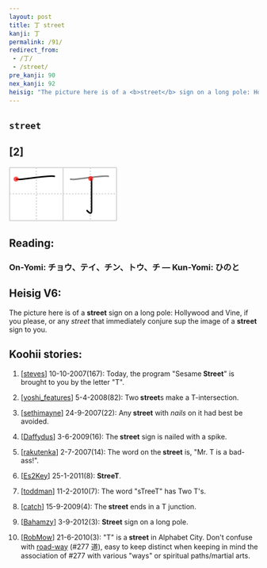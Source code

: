 ```yaml
---
layout: post
title: 丁 street
kanji: 丁
permalink: /91/
redirect_from:
 - /丁/
 - /street/
pre_kanji: 90
nex_kanji: 92
heisig: "The picture here is of a <b>street</b> sign on a long pole: Hollywood and Vine, if you please, or any <i>street</i> that immediately conjure sup the image of a <b>street</b> sign to you."
---
```


## `street`

## [2]

<div class="stroke"><img src="../images/E4B881.png" /></div>

## Reading:

### On-Yomi: チョウ、テイ、チン、トウ、チ &mdash; Kun-Yomi: ひのと

## Heisig V6:

The picture here is of a <b>street</b> sign on a long pole: Hollywood and Vine, if you please, or any <i>street</i> that immediately conjure sup the image of a <b>street</b> sign to you.

## Koohii stories:

1) [<a href="http://kanji.koohii.com/profile/steves">steves</a>] 10-10-2007(167): Today, the program &quot;Sesame<strong> Street</strong>&quot; is brought to you by the letter &quot;T&quot;.

2) [<a href="http://kanji.koohii.com/profile/yoshi_features">yoshi_features</a>] 5-4-2008(82): Two<strong> street</strong>s make a T-intersection.

3) [<a href="http://kanji.koohii.com/profile/sethimayne">sethimayne</a>] 24-9-2007(22): Any<strong> street</strong> with <em>nails</em> on it had best be avoided.

4) [<a href="http://kanji.koohii.com/profile/Daffydus">Daffydus</a>] 3-6-2009(16): The<strong> street</strong> sign is nailed with a spike.

5) [<a href="http://kanji.koohii.com/profile/rakutenka">rakutenka</a>] 2-7-2007(14): The word on the<strong> street</strong> is, &quot;Mr. T is a bad-ass!&quot;.

6) [<a href="http://kanji.koohii.com/profile/Es2Key">Es2Key</a>] 25-1-2011(8): <strong>StreeT</strong>.

7) [<a href="http://kanji.koohii.com/profile/toddman">toddman</a>] 11-2-2010(7): The word &quot;sTreeT&quot; has Two T&#039;s.

8) [<a href="http://kanji.koohii.com/profile/catch">catch</a>] 15-9-2009(4): The<strong> street</strong> ends in a T junction.

9) [<a href="http://kanji.koohii.com/profile/Bahamzy">Bahamzy</a>] 3-9-2012(3): <strong>Street</strong> sign on a long pole.

10) [<a href="http://kanji.koohii.com/profile/RobMow">RobMow</a>] 21-6-2010(3): &quot;T&quot; is a<strong> street</strong> in Alphabet City. Don&#039;t confuse with <a href="../277">road-way</a> (#277 道), easy to keep distinct when keeping in mind the association of #277 with various &quot;ways&quot; or spiritual paths/martial arts.
